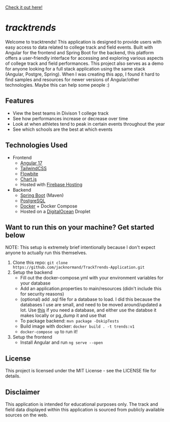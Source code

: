 [Check it out here!](https://tracktrends.jacknormand.com)
# _tracktrends_
Welcome to tracktrends! This application is designed to provide users with easy access to data related to college track and field events. Built with Angular for the frontend and Spring Boot for the backend, this platform offers a user-friendly interface for accessing and exploring various aspects of college track and field performances. This project also serves as a demo for anyone looking for a full stack application using the same stack (Angular, Postgre, Spring). When I was creating this app, I found it hard to find samples and resources for newer versions of Angular/other technologies. Maybe this can help some people :)

## Features
- View the best teams in Divison 1 college track
- See how performances increase or decrease over time
- Look at when athletes tend to peak in certain events throughout the year
- See which schools are the best at which events

## Technologies Used
- Frontend
  - [Angular 17](https://angular.io/)
  - [TailwindCSS](https://tailwindcss.com/)
  - [Flowbite](https://flowbite.com/)
  - [Chart.js](https://www.chartjs.org/)
  - Hosted with [Firebase Hosting](https://firebase.google.com/)
- Backend
  - [Spring Boot](https://spring.io/) (Maven)
  - [PostgreSQL](https://www.postgresql.org/)
  - [Docker](https://www.docker.com/) + Docker Compose
  - Hosted on a [DigitalOcean](https://www.digitalocean.com/) Droplet

## Want to run this on your machine? Get started below
NOTE: This setup is extremely brief intentionally because I don't expect anyone to actually run this themselves. <br>
 1. Clone this repo: `git clone https://github.com/jacknormand/TrackTrends-Application.git`
 2. Setup the backend
    - Fill out the docker-compose.yml with your environment variables for your database
    - Add an application.properties to main/resources (didn't include this for security reasons)
    - (optional) add .sql file for a database to load. I did this because the databases I use are small, and need to be moved around/updated a lot. Use [this](https://github.com/jacknormand/TFRRS-TopQualifer) if you need a database, and either use the databse it makes locally or pg_dump it and use that
    - To package backend: `mvn package -DskipTests`
    - Build image with docker: `docker build . -t trends:v1`
    - `docker-compose up` to run it!
3. Setup the frontend
    - Install Angular and run `ng serve --open`

## License
This project is licensed under the MIT License - see the LICENSE file for details.

## Disclaimer
This application is intended for educational purposes only. The track and field data displayed within this application is sourced from publicly available sources on the web.

